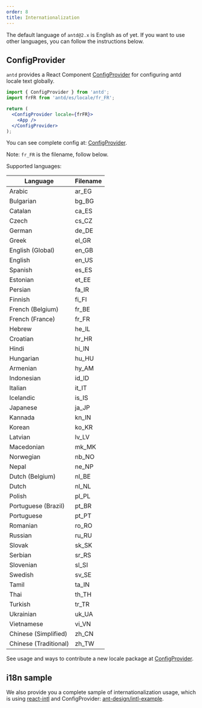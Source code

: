```yaml
---
order: 8
title: Internationalization
---
```


The default language of `antd@2.x` is English as of yet. If you want to use other languages, you can follow the instructions below.

## ConfigProvider

`antd` provides a React Component [ConfigProvider](/components/config-provider) for configuring antd locale text globally.

```jsx
import { ConfigProvider } from 'antd';
import frFR from 'antd/es/locale/fr_FR';

return (
  <ConfigProvider locale={frFR}>
    <App />
  </ConfigProvider>
);
```

You can see complete config at: [ConfigProvider](/components/config-provider).

Note: `fr_FR` is the filename, follow below.

Supported languages:

| Language              | Filename |
| --------------------- | -------- |
| Arabic                | ar_EG    |
| Bulgarian             | bg_BG    |
| Catalan               | ca_ES    |
| Czech                 | cs_CZ    |
| German                | de_DE    |
| Greek                 | el_GR    |
| English (Global)      | en_GB    |
| English               | en_US    |
| Spanish               | es_ES    |
| Estonian              | et_EE    |
| Persian               | fa_IR    |
| Finnish               | fi_FI    |
| French (Belgium)      | fr_BE    |
| French (France)       | fr_FR    |
| Hebrew                | he_IL    |
| Croatian              | hr_HR    |
| Hindi                 | hi_IN    |
| Hungarian             | hu_HU    |
| Armenian              | hy_AM    |
| Indonesian            | id_ID    |
| Italian               | it_IT    |
| Icelandic             | is_IS    |
| Japanese              | ja_JP    |
| Kannada               | kn_IN    |
| Korean                | ko_KR    |
| Latvian               | lv_LV    |
| Macedonian            | mk_MK    |
| Norwegian             | nb_NO    |
| Nepal                 | ne_NP    |
| Dutch (Belgium)       | nl_BE    |
| Dutch                 | nl_NL    |
| Polish                | pl_PL    |
| Portuguese (Brazil)   | pt_BR    |
| Portuguese            | pt_PT    |
| Romanian              | ro_RO    |
| Russian               | ru_RU    |
| Slovak                | sk_SK    |
| Serbian               | sr_RS    |
| Slovenian             | sl_SI    |
| Swedish               | sv_SE    |
| Tamil                 | ta_IN    |
| Thai                  | th_TH    |
| Turkish               | tr_TR    |
| Ukrainian             | uk_UA    |
| Vietnamese            | vi_VN    |
| Chinese (Simplified)  | zh_CN    |
| Chinese (Traditional) | zh_TW    |

See usage and ways to contribute a new locale package at [ConfigProvider](/components/config-provider).

## i18n sample

We also provide you a complete sample of internationalization usage, which is using [react-intl](https://github.com/yahoo/react-intl) and ConfigProvider: [ant-design/intl-example](https://github.com/ant-design/intl-example).
